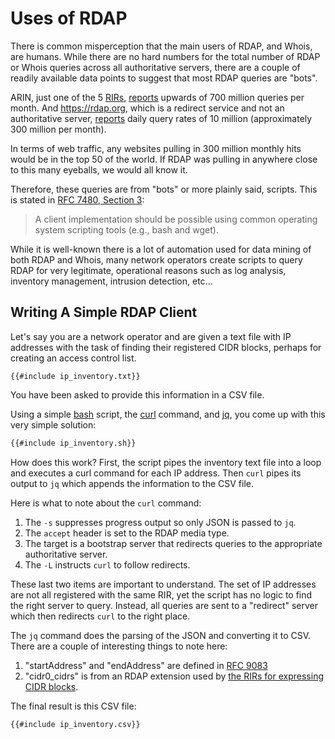 # Uses of RDAP

There is common misperception that the main users of RDAP, and Whois, are humans.
While there are no hard numbers for the total number of RDAP or Whois queries
across all authoritative servers, there are a couple of readily available data points
to suggest that most RDAP queries are "bots". 

ARIN, just one of the 5 [RIRs](/misc/glossary.md#rir),
[reports](https://www.arin.net/vault/participate/meetings/reports/ARIN52/materials/friday/arin52_engineeringupdate.pdf) 
upwards of 700 million queries per month. And <https://rdap.org>, which is a redirect service
and not an authoritative server, [reports](https://mailarchive.ietf.org/arch/msg/regext/ElTMpcFDeZ_L43U9UbKqaBowjak/)
daily query rates of 10 million (approximately 300 million per month).

In terms of web traffic, any websites pulling in 300 million monthly hits would be in the top 50 of the world.
If RDAP was pulling in anywhere close to this many eyeballs, we would all know it.

Therefore, these queries are from "bots" or more plainly said, scripts. This is stated in [RFC 7480, Section 3](https://datatracker.ietf.org/doc/html/rfc7480#section-1):

> A client implementation should be possible using 
> common operating system scripting tools 
> (e.g., bash and wget).

While it is well-known there is a lot of automation used for data mining of both RDAP and Whois,
many network operators create scripts to query RDAP for very legitimate, operational reasons
such as log analysis, inventory management, intrusion detection, etc...

## Writing A Simple RDAP Client

Let's say you are a network operator and are given a text file with IP addresses with the task
of finding their registered CIDR blocks, perhaps for creating an access control list. 

```
{{#include ip_inventory.txt}}  
```

You have been asked to provide this information in a CSV file.

Using a simple [bash](https://www.gnu.org/software/bash/) script, the [curl](https://curl.se/) command,
and [jq](https://jqlang.github.io/jq/), you come up with this very simple solution:


```bash
{{#include ip_inventory.sh}}  
```

How does this work? First, the script pipes the inventory text file into a loop and executes a curl command
for each IP address. Then `curl` pipes its output to `jq` which appends the information to the CSV file.

Here is what to note about the `curl` command:
1. The `-s` suppresses progress output so only JSON is passed to `jq`.
1. The `accept` header is set to the RDAP media type.
1. The target is a bootstrap server that redirects queries to the appropriate authoritative server.
1. The `-L` instructs `curl` to follow redirects.

These last two items are important to understand. The set of IP addresses are not all registered with the
same RIR, yet the script has no logic to find the right server to query. Instead, all queries are sent
to a "redirect" server which then redirects `curl` to the right place.

The `jq` command does the parsing of the JSON and converting it to CSV. There are a couple of
interesting things to note here:
1. "startAddress" and "endAddress" are defined in [RFC 9083](https://datatracker.ietf.org/doc/html/rfc9083)
1. "cidr0_cidrs" is from an RDAP extension used by [the RIRs for expressing CIDR blocks](https://bitbucket.org/nroecg/nro-rdap-cidr/src/master/nro-rdap-cidr.txt).

The final result is this CSV file:

```csv
{{#include ip_inventory.csv}}  
```
